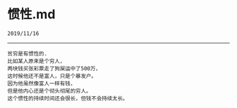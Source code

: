 # 惯性.md
```
2019/11/16
```
---
```
贫穷是有惯性的.
比如某人原来是个穷人，
两块钱买张彩票走了狗屎运中了500万，
这时候他还不是富人，只是个暴发户。
因为他虽然像富人一样有钱，
但是他内心还是个彻头彻尾的穷人。
这个惯性的持续时间还会很长，但钱不会持续太长。
```
